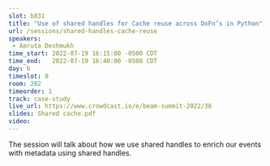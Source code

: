 ```yaml
---
slot: b831
title: "Use of shared handles for Cache reuse across DoFn’s in Python"
url: /sessions/shared-handles-cache-reuse
speakers:
 - Amruta Deshmukh
time_start: 2022-07-19 16:15:00 -0500 CDT
time_end:   2022-07-19 16:40:00 -0500 CDT
day: b
timeslot: 8
room: 202
timeorder: 1
track: case-study
live_url: https://www.crowdcast.io/e/beam-summit-2022/38
slides: Shared cache.pdf
video:
---
```


The session will talk about how we use shared handles to enrich our events with metadata using shared handles.